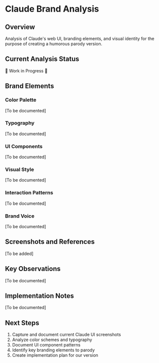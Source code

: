 # Claude Brand Analysis

## Overview
Analysis of Claude's web UI, branding elements, and visual identity for the purpose of creating a humorous parody version.

## Current Analysis Status
🚧 Work in Progress 🚧

## Brand Elements

### Color Palette
[To be documented]

### Typography
[To be documented]

### UI Components
[To be documented]

### Visual Style
[To be documented]

### Interaction Patterns
[To be documented]

### Brand Voice
[To be documented]

## Screenshots and References
[To be added]

## Key Observations
[To be documented]

## Implementation Notes
[To be documented]

## Next Steps
1. Capture and document current Claude UI screenshots
2. Analyze color schemes and typography
3. Document UI component patterns
4. Identify key branding elements to parody
5. Create implementation plan for our version 